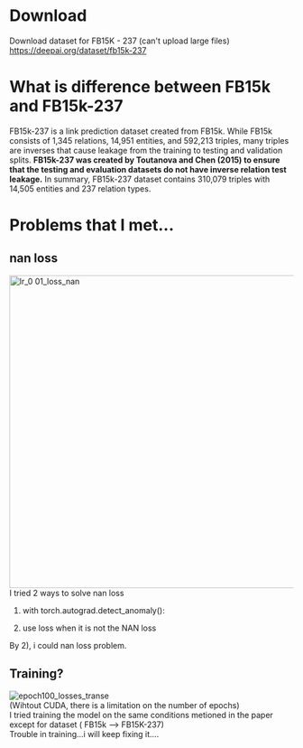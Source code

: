 # Download
Download dataset for FB15K - 237  (can't upload large files)  
https://deepai.org/dataset/fb15k-237

# What is difference between FB15k and FB15k-237  
FB15k-237 is a link prediction dataset created from FB15k. While FB15k consists of 1,345 relations, 14,951 entities, and 592,213 triples, many triples are inverses that cause leakage from the training to testing and validation splits. __FB15k-237 was created by Toutanova and Chen (2015) to ensure that the testing and evaluation datasets do not have inverse relation test leakage.__ In summary, FB15k-237 dataset contains 310,079 triples with 14,505 entities and 237 relation types.   

# Problems that I met...
## nan loss
<img width="554" alt="lr_0 01_loss_nan" src="https://user-images.githubusercontent.com/62690984/178978472-02e18160-c802-4c80-9a8a-e9894f6565a2.png">
I tried 2 ways to solve nan loss  

1) with torch.autograd.detect_anomaly():  

2) use loss when it is not the NAN loss  

By 2), i could nan loss problem.  
## Training?     
![epoch100_losses_transe](https://user-images.githubusercontent.com/62690984/178979987-1d37456b-9190-4e5e-b785-dd07596628a1.png)   
(Wihtout CUDA, there is a limitation on the number of epochs)  
I tried training the model on the same conditions metioned in the paper except for dataset ( FB15k --> FB15K-237)  
Trouble in training...i will keep fixing it....

